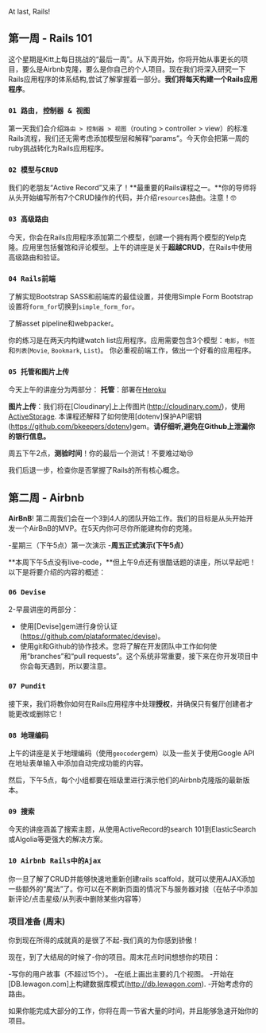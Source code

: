 At last, Rails!

## 第一周 - Rails 101

这个星期是Kitt上每日挑战的“最后一周”。从下周开始，你将开始从事更长的项目，要么是Airbnb克隆，要么是你自己的个人项目。现在我们将深入研究一下Rails应用程序的体系结构,尝试了解掌握着一部分。**我们将每天构建一个Rails应用程序**。

### `01 路由, 控制器 & 视图`

第一天我们会介绍`路由 > 控制器 > 视图`（routing > controller > view）的标准Rails流程，我们还无需考虑添加模型层和解释“params”。今天你会把第一周的ruby挑战转化为Rails应用程序。

### `02 模型与CRUD`

我们的老朋友“Active Record”又来了！**最重要的Rails课程之一。**你的导师将从头开始编写所有7个CRUD操作的代码，并介绍`resources`路由。注意！🤓

### `03 高级路由`

今天，你会在Rails应用程序添加第二个模型，创建一个拥有两个模型的Yelp克隆。应用里包括餐馆和评论模型。上午的讲座是关于**超越CRUD**，在Rails中使用高级路由和验证。

### `04 Rails前端`

了解实现Bootstrap SASS和前端库的最佳设置，并使用Simple Form Bootstrap设置将`form_for`切换到`simple_form_for`。

了解asset pipeline和webpacker。

你的练习是在两天内构建watch list应用程序。应用需要包含3个模型：`电影`，`书签`和`列表`(`Movie`, `Bookmark`, `List`)。
你必重视前端工作，做出一个好看的应用程序。

### `05 托管和图片上传`

今天上午的讲座分为两部分：
**托管**：部署在[Heroku](http://heroku.com/)

**图片上传**：我们将在[Cloudinary]上上传图片(http://cloudinary.com/)，使用[ActiveStorage](https://guides.rubyonrails.org/v6.0.1/active_storage_overview.html). 本课程还解释了如何使用[dotenv]保护API密钥(https://github.com/bkeepers/dotenv)gem。**请仔细听,避免在Github上泄漏你的银行信息。**

周五下午2点，**测验时间**！你的最后一个测试！不要难过呦😢

我们后退一步，检查你是否掌握了Rails的所有核心概念。

## 第二周 - Airbnb

**AirBnB**! 第二周我们会在一个3到4人的团队开始工作。我们的目标是从头开始开发一个AirBnB的MVP。在5天内你可尽你所能建构你的克隆。

-星期三（下午5点）第一次演示
-**周五正式演示(下午5点）**

**本周下午5点没有live-code，**但上午9点还有很酷话题的讲座，所以早起吧！以下是将要介绍的内容的概述：

### `06 Devise`

2-早晨讲座的两部分：

- 使用[Devise]gem进行身份认证(https://github.com/plataformatec/devise)。
- 使用git和Github的协作技术。您将了解在开发团队中工作如何使用“branches”和“pull requests”。这个系统非常重要，接下来在你开发项目中你会每天遇到，所以要注意。

### `07 Pundit`

接下来，我们将教你如何在Rails应用程序中处理**授权**，并确保只有餐厅创建者才能更改或删除它！

### `08 地理编码`

上午的讲座是关于地理编码（使用`geocoder`gem）以及一些关于使用Google API在地址表单输入中添加自动完成功能的内容。

然后，下午5点，每个小组都要在班级里进行演示他们的Airbnb克隆版的最新版本。

### `09 搜索`

今天的讲座涵盖了搜索主题，从使用ActiveRecord的search 101到ElasticSearch或Algolia等更强大的解决方案。

### `10 Airbnb Rails中的Ajax`

你一旦了解了CRUD并能够快速地重新创建rails scaffold，就可以使用AJAX添加一些额外的“魔法”了。你可以在不刷新页面的情况下与服务器对接（在帖子中添加新评论/点击星级/从列表中删除某些内容等）

### 项目准备 (周末)

你到现在所得的成就真的是很了不起-我们真的为你感到骄傲！

现在，到了大结局的时候了-你的项目。周末花点时间想想你的项目：

-写你的用户故事（不超过15个）。
-在纸上画出主要的几个视图。
-开始在[DB.lewagon.com]上构建数据库模式(http://db.lewagon.com).
-开始考虑你的路由。

如果你能完成大部分的工作，你将在周一节省大量的时间，并且能够急速开始你的项目。
